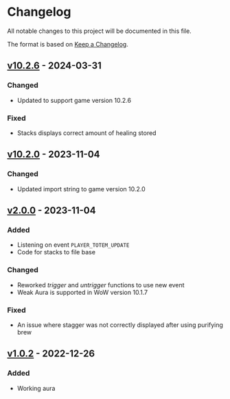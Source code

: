 # Changelog

All notable changes to this project will be documented in this file.

The format is based on [Keep a Changelog](https://keepachangelog.com/en/1.0.0/).

## [v10.2.6] - 2024-03-31

### Changed

* Updated to support game version 10.2.6

### Fixed

* Stacks displays correct amount of healing stored

## [v10.2.0] - 2023-11-04

### Changed

* Updated import string to game version 10.2.0

## [v2.0.0] - 2023-11-04

### Added

* Listening on event `PLAYER_TOTEM_UPDATE`
* Code for stacks to file base

### Changed

* Reworked _trigger_ and _untrigger_ functions to use new event
* Weak Aura is supported in WoW version 10.1.7

### Fixed

* An issue where stagger was not correctly displayed after using purifying brew

## [v1.0.2] - 2022-12-26

### Added

* Working aura

[v1.0.2]: https://github.com/yuqo2450/wow_wa_cloudburst/compare/v1.0.2
[v2.0.0]: https://github.com/yuqo2450/wow_wa_cloudburst/compare/v1.0.2...v2.0.0
[v10.2.0]: https://github.com/yuqo2450/wow_wa_cloudburst/compare/v2.0.0...v10.2.0
[v10.2.6]: https://github.com/yuqo2450/wow_wa_cloudburst/compare/v10.2.0...v10.2.6
